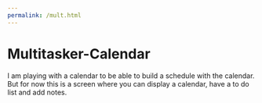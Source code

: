 ```yaml
---
permalink: /mult.html
---
```


# Multitasker-Calendar
I am playing with a calendar to be able to build a schedule with the calendar. But for now this is a screen where you can display a calendar, have a to do list and add notes. 
